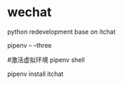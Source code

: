 # wechat
python redevelopment base on itchat



pipenv – –three

#激活虚拟环境
pipenv shell

pipenv install  itchat